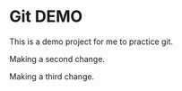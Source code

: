# Git DEMO

This is a demo project for me to practice git.

Making a second change.

Making a third change.
